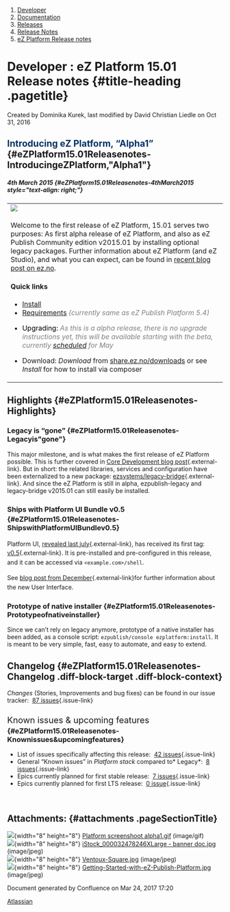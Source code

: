 1.  <span>[Developer](index.html)</span>
2.  <span>[Documentation](Documentation_31429504.html)</span>
3.  <span>[Releases](Releases_31429534.html)</span>
4.  <span>[Release Notes](Release-Notes_32867905.html)</span>
5.  <span>[eZ Platform Release
    notes](eZ-Platform-Release-notes_31429935.html)</span>

<span id="title-text"> Developer : eZ Platform 15.01 Release notes </span> {#title-heading .pagetitle}
==========================================================================

Created by <span class="author"> Dominika Kurek</span>, last modified by
<span class="editor"> David Christian Liedle</span> on Oct 31, 2016

<span style="color: rgb(0,51,102);"><span>Introducing eZ Platform, “Alpha1”</span></span> {#eZPlatform15.01Releasenotes-IntroducingeZPlatform,"Alpha1"}
-----------------------------------------------------------------------------------------

##### 4th March 2015 {#eZPlatform15.01Releasenotes-4thMarch2015 style="text-align: right;"}

<table>
<colgroup>
<col width="100%" />
</colgroup>
<tbody>
<tr class="odd">
<td align="left"><span class="confluence-embedded-file-wrapper"><img src="attachments/31429941/31429937.gif" class="confluence-embedded-image" /></span></td>
</tr>
<tr class="even">
<td align="left"><p>Welcome to the first release of eZ Platform, 15.01 serves two purposes: As first alpha release of eZ Platform, and also as eZ Publish Community edition v2015.01 by installing optional legacy packages. Further information about eZ Platform (and eZ Studio), and what you can expect, can be found in <a href="http://ez.no/Blog/What-to-Expect-from-eZ-Studio-and-eZ-Platform" class="external-link">recent blog post on ez.no</a>.</p>
<h4 id="eZPlatform15.01Releasenotes-Quicklinks">Quick links</h4>
<ul>
<li><span style="color: rgb(0,51,102);"><span style="color: rgb(0,51,102);"><a href="https://github.com/ezsystems/ezplatform/blob/master/INSTALL.md" class="external-link">Install</a></span></span></li>
<li><span style="color: rgb(0,51,102);"><a href="https://doc.ez.no/display/TMPA/Requirements+5.4">Requirements</a> <span style="color: rgb(128,128,128);"><em>(currently same as eZ Publish Platform 5.4)</em></span></span></li>
<li><p><span style="color: rgb(0,0,0);">Upgrading: <span style="color: rgb(128,128,128);"><em>As this is a alpha release, there is no upgrade instructions yet, this will be available starting with the beta, currently <a href="http://ez.no/Blog/What-Releases-to-Expect-from-eZ-in-2015" class="external-link">scheduled</a> for May</em></span></span></p></li>
<li><p>Download: <em>Download</em> from <a href="http://share.ez.no/downloads/downloads/ez-platform-15.01-alpha" class="external-link">share.ez.no/downloads</a> or see <em>Install</em> for how to install via composer</p></li>
</ul></td>
</tr>
</tbody>
</table>

Highlights {#eZPlatform15.01Releasenotes-Highlights}
----------

### Legacy is “gone” {#eZPlatform15.01Releasenotes-Legacyis"gone"}

This major milestone, and is what makes the first release of eZ Platform
possible. This is further covered in [Core Development blog
post](http://share.ez.no/blogs/core-development-team/farewell-ez-publish-legacy-welcome-ez-platform){.external-link}.
But in short: the related libraries, services and configuration have
been externalized to a new
package: [ezsystems/legacy-bridge](https://packagist.org/packages/ezsystems/legacy-bridge){.external-link}.
And since the eZ Platform is still in alpha, ezpublish-legacy and
legacy-bridge v2015.01 can still easily be installed.

### <span style="line-height: 1.5625;">Ships with Platform UI Bundle v0.5</span> {#eZPlatform15.01Releasenotes-ShipswithPlatformUIBundlev0.5}

<span style="line-height: 1.5625;">Platform UI, [revealed last
july](http://share.ez.no/blogs/core-development-team/the-future-ez-publish-platform-backend-ui-is-here){.external-link},
has received its first tag:
[v0.5](https://github.com/ezsystems/PlatformUIBundle/tree/v0.5.0){.external-link}.
It is </span>pre-installed and pre-configured in this release, and it
can be accessed via <span
style="line-height: 1.5625;">`<example.com>/shell`.</span>

<span style="line-height: 21.875px;">See [blog post from
December](http://share.ez.no/blogs/core-development-team/platformui-december-2014-status){.external-link}for
further information about the new User Interface.</span>

### Prototype of native installer {#eZPlatform15.01Releasenotes-Prototypeofnativeinstaller}

Since we can’t rely on legacy anymore, prototype of a native installer
has been added, as a console
script: `ezpublish/console ezplatform:install`. It is meant to be very
simple, fast, easy to automate, and easy to extend.

Changelog {#eZPlatform15.01Releasenotes-Changelog .diff-block-target .diff-block-context}
---------

*Changes* (Stories, Improvements and bug fixes) can be found in our
issue tracker: <span class="static-jira-issues_count"> [87
issues](https://jira.ez.no/secure/IssueNavigator.jspa?reset=true&jqlQuery=fixVersion%3D%222015.01%22+AND+project+%3D+EZP+AND+issuetype+in+%28Story%2C+Improvement%2C+Bug%29+order+by+issuetype+&src=confmacro){.issue-link}
</span>

### <span style="font-size: 20.0px;font-weight: normal;line-height: 1.5;">Known issues & upcoming features</span> {#eZPlatform15.01Releasenotes-Knownissues&upcomingfeatures}

-   List of issues specifically affecting this release: <span
    class="static-jira-issues_count"> [42
    issues](https://jira.ez.no/secure/IssueNavigator.jspa?reset=true&jqlQuery=project+%3D+EZP+AND+issuetype+in+%28bug%29+AND+affectedVersion+%3D+2015.01+ORDER+BY+priority++&src=confmacro){.issue-link}
    </span>
-   General “Known issues” in *Platform stack* compared
    to* Legacy*: <span class="static-jira-issues_count"> [8
    issues](https://jira.ez.no/secure/IssueNavigator.jspa?reset=true&jqlQuery=project+%3D+EZP+AND+affectedVersion+%3D%22Known+Issues+5.x+Stack%22+AND+resolution+%3D+Unresolved+ORDER+BY+priority+&src=confmacro){.issue-link}
    </span>
-   Epics currently planned for first stable release: <span
    class="static-jira-issues_count"> [7
    issues](https://jira.ez.no/secure/IssueNavigator.jspa?reset=true&jqlQuery=project+%3D+EZP+AND+issuetype+%3D+Epic+AND+fixVersion%3DPollux+AND+resolution+%3D+Unresolved+ORDER+BY+priority+&src=confmacro){.issue-link}
    </span>
-   Epics currently planned for first LTS release: <span
    class="static-jira-issues_count"> [0
    issue](https://jira.ez.no/secure/IssueNavigator.jspa?reset=true&jqlQuery=project+%3D+EZP+AND+issuetype+%3D+Epic+AND+fixVersion%3D%22Mauna+Kea%22+AND+resolution+%3D+Unresolved+ORDER+BY+priority++&src=confmacro){.issue-link}
    </span>

 

Attachments: {#attachments .pageSectionTitle}
------------

![](images/icons/bullet_blue.gif){width="8" height="8"} [Platform
screenshoot alpha1.gif](attachments/31429941/31429937.gif) (image/gif)  
![](images/icons/bullet_blue.gif){width="8" height="8"}
[iStock\_000032478246XLarge - banner
doc.jpg](attachments/31429941/31429938.jpg) (image/jpeg)  
![](images/icons/bullet_blue.gif){width="8" height="8"}
[Ventoux-Square.jpg](attachments/31429941/31429939.jpg) (image/jpeg)  
![](images/icons/bullet_blue.gif){width="8" height="8"}
[Getting-Started-with-eZ-Publish-Platform.jpg](attachments/31429941/31429940.jpg)
(image/jpeg)  

Document generated by Confluence on Mar 24, 2017 17:20

[Atlassian](http://www.atlassian.com/)


